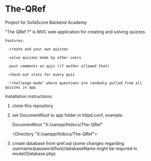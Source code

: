 # The-QRef
Project for SofaScore Backend Academy

"The QRef ?" is MVC web application for creating and solving quizzes.

    Features:

     -create and your own quizzes
  
     -solve quizzes made by other users
  
     -post comments on quiz (if author allowed that)
  
     -check out stats for every quiz
  
     -"challenge mode" where questions are randomly pulled from all quizzes in app



Installation instructions:
1. clone this repository
2. set DocumentRoot to app folder in httpd.conf, example:

      DocumentRoot "X:/xampp/htdocs/The-QRef"
      
      <Directory "X:/xampp/htdocs/The-QRef">

3. create database from qref.sql (some changes regarding username/password/host/databaseName might be requried in model/Database.php)
